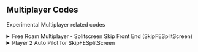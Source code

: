 ## Multiplayer Codes

Experimental Multiplayer related codes

<details>
<summary>Free Roam Multiplayer - Splitscreen Skip Front End (SkipFESplitScreen)</summary>

Free Roam Multiplayer - Splitscreen Skip FE, boot directly to the game in splitscreen, skipping menus and stuff as well as no traffic and ability to pause. HUD is disabled because it causes crashes.
You can only control the first car, if you use the other code below, you can make the second car be driven by AI (Auto Pilot).
Included "Disable Controller Disconnect Screen"

```powerpc
04198C68 38600000
04338580 4E800020
046F9CF0 00000001
006F9CF8 00000001
```
</details>

<details>
<summary>Player 2 Auto Pilot for SkipFESplitScreen</summary>

Player 2 car will automatically be driven by AI. Only works with SkipFESplitScreen, else, it affects all of the other splitscreen player cars in Multiplayer

```powerpc
C203AA3C 00000005
8983FFE3 2C0C0001
41820014 39800001
99830298 7D836378
4E800020 88630298
60000000 00000000
```
</details>